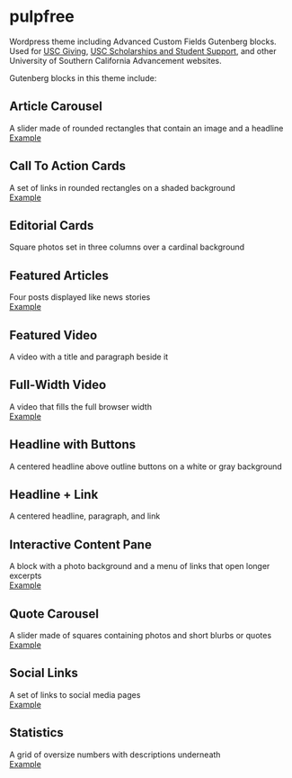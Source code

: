 # pulpfree
Wordpress theme including Advanced Custom Fields Gutenberg blocks. Used for [USC Giving](https://giving.usc.edu), [USC Scholarships and Student Support](https://supportscholarships.usc.edu), and other University of Southern California Advancement websites.

Gutenberg blocks in this theme include:

## Article Carousel
A slider made of rounded rectangles that contain an image and a headline  
[Example](https://giving.usc.edu/priorities/computing/#block-block_ef44a7956d0a520aab59bc60360abc5b)

## Call To Action Cards
A set of links in rounded rectangles on a shaded background  
[Example](https://giving.usc.edu/priorities/arts/#block-block_b00ec2b9e29fb80a24983c1915264100)

## Editorial Cards  
Square photos set in three columns over a cardinal background  

## Featured Articles  
Four posts displayed like news stories  
[Example](https://giving.usc.edu#block-block_2dae4239a9fe2269eae61f97da4c1564)

## Featured Video  
A video with a title and paragraph beside it  

## Full-Width Video
A video that fills the full browser width  
[Example](https://supportscholarships.usc.edu/what-to-support/support-undergraduates/#block-block_690e0b3b4940f326283caec520866836)

## Headline with Buttons
A centered headline above outline buttons on a white or gray background

## Headline + Link
A centered headline, paragraph, and link

## Interactive Content Pane
A block with a photo background and a menu of links that open longer excerpts  
[Example](https://giving.usc.edu#block-block_9f825af914fcf6e18cf75924706e6eb1)

## Quote Carousel
A slider made of squares containing photos and short blurbs or quotes  
[Example](https://giving.usc.edu#block-block_f75943b45e4b6984a6b5100064fd2a23)

## Social Links
A set of links to social media pages  
[Example](https://giving.usc.edu/usc-associates/usc-associates-scholarships/#block-block_8995a63a5d30e1b12a3586eff6d912cc)

## Statistics
A grid of oversize numbers with descriptions underneath  
[Example](https://giving.usc.edu#block-block_29f7677bfe00cd8645de6d344f957761)
